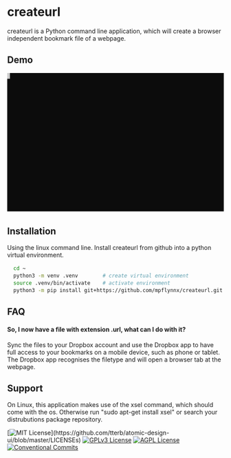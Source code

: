 

# createurl

createurl is a Python command line application, which will create a browser independent bookmark file of a webpage.

## Demo


![Example](./readme_resources/termtosvg_jv2_awui.svg)





## Installation

Using the linux command line. Install createurl from github into a python virtual environment.

```bash
  cd ~
  python3 -m venv .venv        # create virtual environment
  source .venv/bin/activate    # activate environment
  python3 -m pip install git+https://github.com/mpflynnx/createurl.git     # install from git

```


## FAQ

#### So, I now have a file with extension .url, what can I do with it?

Sync the files to your Dropbox account and use the Dropbox app to have full access to your bookmarks on a mobile device, such as phone or tablet. The Dropbox app recognises the filetype and will open a browser tab at the webpage.


## Support

On Linux, this application makes use of the xsel command, which should come with the os. Otherwise run "sudo apt-get install xsel" or search your distrubutions package repository.

[![MIT License](https://img.shields.io/apm/l/atomic-design-ui.svg?)](https://github.com/tterb/atomic-design-ui/blob/master/LICENSEs)
[![GPLv3 License](https://img.shields.io/badge/License-GPL%20v3-yellow.svg)](https://opensource.org/licenses/)
[![AGPL License](https://img.shields.io/badge/license-AGPL-blue.svg)](http://www.gnu.org/licenses/agpl-3.0)
[![Conventional Commits](https://img.shields.io/badge/Conventional%20Commits-1.0.0-yellow.svg)](https://conventionalcommits.org)
